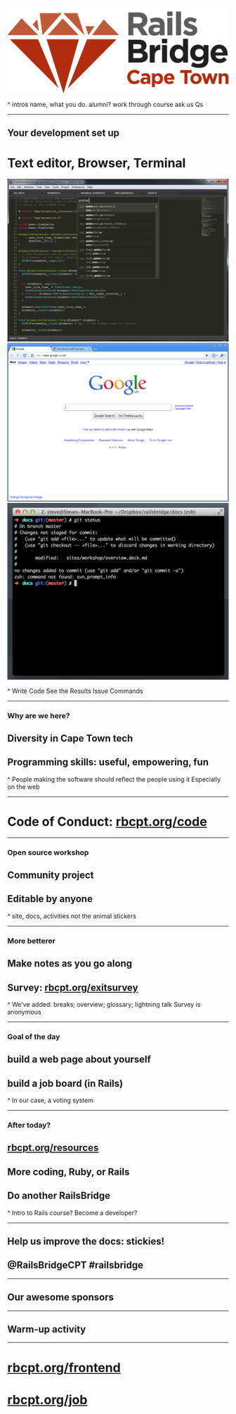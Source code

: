 ![Railsbridge 100%](img/railsbridge-cape-town-logo-large.png)

^ intros
name, what you do. alumni?
work through course
ask us Qs

---

## Your development set up
# Text editor, Browser, Terminal

![Sublime Text inline](img/set-up-text-editor.png) ![Browser inline](img/set-up-browser.png) ![Terminal inline](img/set-up-terminal.png)

^ Write Code
See the Results
Issue Commands

---

### Why are we here?

## Diversity in Cape Town tech
## Programming skills: useful, empowering, fun

^ People making the software should reflect the people using it
Especially on the web

---

# Code of Conduct: [rbcpt.org/code](http://rbcpt.org/code/)

---

### Open source workshop

## Community project
## Editable by anyone

^ site, docs, activities
not the animal stickers

---

### More betterer

## Make notes as you go along
## Survey: [rbcpt.org/exitsurvey](http://rbcpt.org/exitsurvey)

^ We've added: breaks; overview; glossary; lightning talk
Survey is anonymous

---

### Goal of the day
## build a web page about yourself
## build a job board (in Rails)

^ In our case, a voting system

---

### After today?

## [rbcpt.org/resources](http://rbcpt.org/resources/)
## More coding, Ruby, or Rails
## Do another RailsBridge

^ Intro to Rails course?
Become a developer?

---

## Help us improve the docs: stickies!
## @RailsBridgeCPT #railsbridge

---

## Our awesome sponsors

---

## Warm-up activity

---

# [rbcpt.org/frontend](http://rbcpt.org/frontend/)
# [rbcpt.org/job](http://rbcpt.org/job/)
